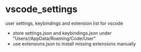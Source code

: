 # vscode_settings
user settings, keybindings and extension list for vscode

* store settings.json and keybindings.json under "Users/<username>/AppData/Roaming/Code/User"
* use extensions.json to install missing extensions manually
